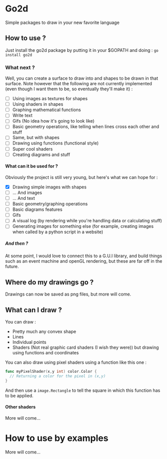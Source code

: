 # Go2d
Simple packages to draw in your new favorite language
## How to use ?
Just install the go2d package by putting it in your $GOPATH and doing :
`go install go2d`

### What next ?

Well, you can create a surface to draw into and shapes to be drawn in that surface. Note however that the following are not
currently implemented (even though I want them to be, so eventually they'll make it) :
  - [ ] Using images as textures for shapes
  - [ ] Using shaders in shapes
  - [ ] Graphing mathematical functions
  - [ ] Write text
  - [ ] Gifs (No idea how it's going to look like)
  - [ ] Basic geometry operations, like telling when lines cross each other and stuff
  - [ ] Same, but with shapes
  - [ ] Drawing using functions (functional style)
  - [ ] Super cool shaders
  - [ ] Creating diagrams and stuff
  
#### What can it be used for ?

Obviously the project is still very young, but here's what we can hope for :
  - [x] Drawing simple images with shapes
  - [ ] ... And images
  - [ ] ... And text
  - [ ] Basic geometry/graphing operations
  - [ ] Basic diagrams features
  - [ ] Gifs
  - [ ] A visual log (by rendering while you're handling data or calculating stuff)
  - [ ] Generating images for something else (for example, creating images when called by a python script in a website)
  
##### And then ?

At some point, I would love to connect this to a G.U.I library, and build things such as an event machine and openGL
rendering, but these are far off in the future.

## Where do my drawings go ?

Drawings can now be saved as png files, but more will come.

## What can I draw ?

You can draw :
  - Pretty much any convex shape
  - Lines
  - Individual points
  - Shaders (Not real graphic card shaders (I wish they were)) but drawing using functions and coordinates

You can also draw using pixel shaders using a function like this one : 
```go
func myPixelShader(x,y int) color.Color {
  // Returning a color for the pixel in (x,y)
}
```
And then use a `image.Rectangle` to tell the square in which this function has to be applied.

#### Other shaders

More will come...

# How to use by examples

More will come...
